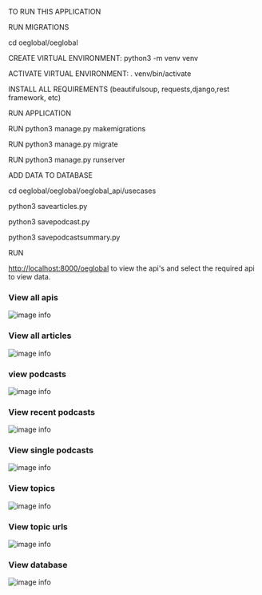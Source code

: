TO RUN THIS APPLICATION

RUN MIGRATIONS

cd oeglobal/oeglobal

CREATE VIRTUAL ENVIRONMENT: python3 -m venv venv

ACTIVATE VIRTUAL ENVIRONMENT: . venv/bin/activate

INSTALL ALL REQUIREMENTS (beautifulsoup, requests,django,rest framework, etc)

RUN APPLICATION

RUN python3 manage.py makemigrations

RUN python3 manage.py migrate

RUN python3 manage.py runserver

ADD DATA TO DATABASE

cd oeglobal/oeglobal/oeglobal\_api/usecases

python3 savearticles.py

python3 savepodcast.py

python3 savepodcastsummary.py

RUN

[http://localhost:8000/oeglobal](http://localhost:8000/oeglobal) to view the api&#39;s and select the required api to view data.



### View all apis
![image info](./apis.png)

### View all articles
![image info](./articles.png)

### view podcasts
![image info](./podcasts.png)

### View recent podcasts
![image info](./pictures/recentpodcasts.png)

### View single podcasts
![image info](./pictures/singlepodcast.png)

### View topics
![image info](./pictures/topics.png)

### View topic urls
![image info](./pictures/topicurls.png)

### View database
![image info](./pictures/databases.png)